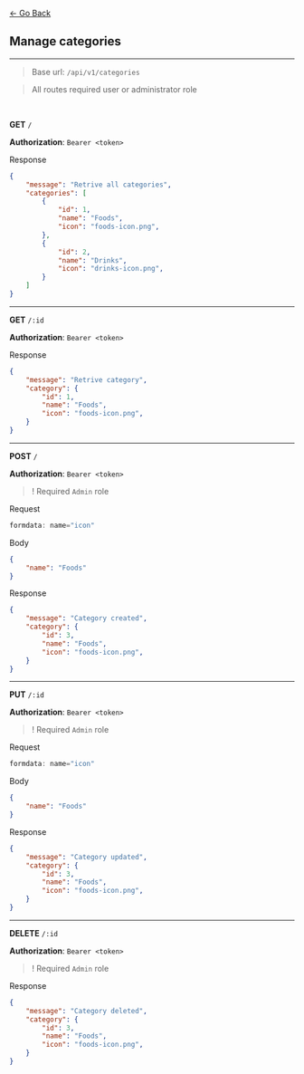 [<- Go Back](./Documentation.md)

## Manage categories 

---

> Base url: `/api/v1/categories`

> All routes required user or administrator role

<br>


**GET** `/`

**Authorization**: `Bearer <token>`

Response

```json
{
    "message": "Retrive all categories",
    "categories": [
        {
            "id": 1,
            "name": "Foods",
            "icon": "foods-icon.png",
        },
        {
            "id": 2,
            "name": "Drinks",
            "icon": "drinks-icon.png",
        }
    ]
}
```

---

**GET** `/:id`

**Authorization**: `Bearer <token>`

Response

```json
{
    "message": "Retrive category",
    "category": {
        "id": 1,
        "name": "Foods",
        "icon": "foods-icon.png",
    }
}
```

---

**POST** `/`

**Authorization**: `Bearer <token>`

> ! Required `Admin` role

Request
```js
formdata: name="icon"
```

Body

```json
{
    "name": "Foods"
}
```
Response


```json
{
    "message": "Category created",
    "category": {
        "id": 3,
        "name": "Foods",
        "icon": "foods-icon.png",
    }
}
```

---


**PUT** `/:id`

**Authorization**: `Bearer <token>`

> ! Required `Admin` role

Request
```js
formdata: name="icon"
```

Body

```json
{
    "name": "Foods"
}
```
Response


```json
{
    "message": "Category updated",
    "category": {
        "id": 3,
        "name": "Foods",
        "icon": "foods-icon.png",
    }
}
```

---


**DELETE** `/:id`

**Authorization**: `Bearer <token>`

> ! Required `Admin` role

Response


```json
{
    "message": "Category deleted",
    "category": {
        "id": 3,
        "name": "Foods",
        "icon": "foods-icon.png",
    }
}
```